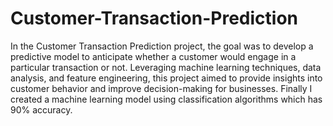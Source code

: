 # Customer-Transaction-Prediction
In the Customer Transaction Prediction project, the goal was to develop a predictive model to anticipate whether a customer would engage in a particular transaction or not. Leveraging machine learning techniques, data analysis, and feature engineering, this project aimed to provide insights into customer behavior and improve decision-making for businesses. Finally I created a machine learning  model using classification algorithms which has 90% accuracy.
